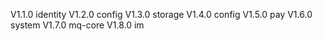 V1.1.0 identity
V1.2.0 config
V1.3.0 storage
V1.4.0 config
V1.5.0 pay
V1.6.0 system
V1.7.0 mq-core
V1.8.0 im
